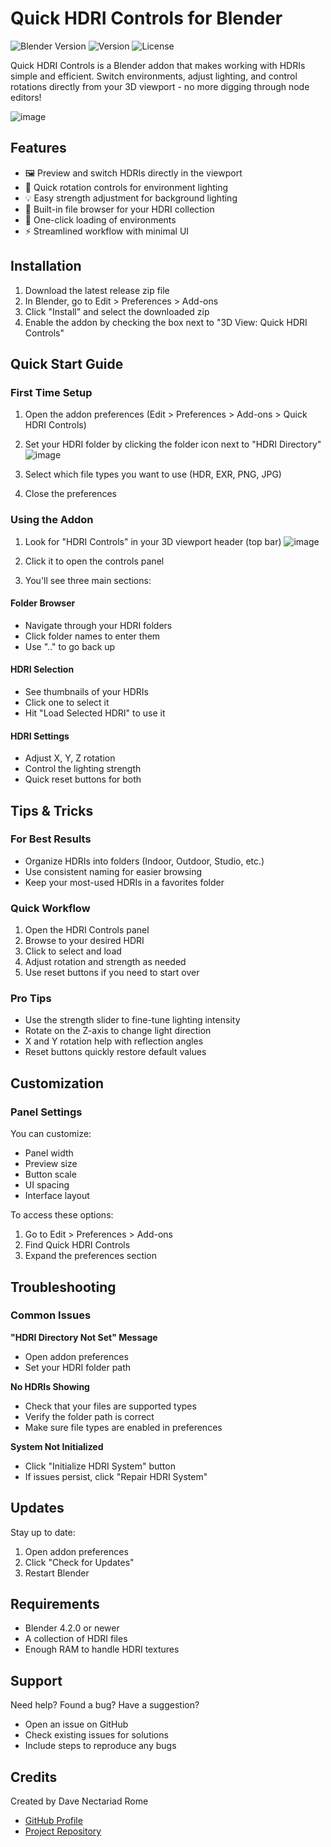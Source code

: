 # Quick HDRI Controls for Blender

![Blender Version](https://img.shields.io/badge/Blender-4.2.0+-green.svg)
![Version](https://img.shields.io/badge/Version-0.9-blue.svg)
![License](https://img.shields.io/badge/License-MIT-lightgrey.svg)

Quick HDRI Controls is a Blender addon that makes working with HDRIs simple and efficient. Switch environments, adjust lighting, and control rotations directly from your 3D viewport - no more digging through node editors!

![image](https://github.com/user-attachments/assets/b5c29a71-963d-45da-a733-df24ce4e4a8a)



## Features

- 🖼️ Preview and switch HDRIs directly in the viewport
- 🔄 Quick rotation controls for environment lighting
- 💡 Easy strength adjustment for background lighting
- 📁 Built-in file browser for your HDRI collection
- 🎯 One-click loading of environments
- ⚡ Streamlined workflow with minimal UI

## Installation

1. Download the latest release zip file
2. In Blender, go to Edit > Preferences > Add-ons
3. Click "Install" and select the downloaded zip
4. Enable the addon by checking the box next to "3D View: Quick HDRI Controls"

## Quick Start Guide

### First Time Setup

1. Open the addon preferences (Edit > Preferences > Add-ons > Quick HDRI Controls)
2. Set your HDRI folder by clicking the folder icon next to "HDRI Directory"
![image](https://github.com/user-attachments/assets/f6899f91-a0aa-462c-b26f-8720187b4791)

3. Select which file types you want to use (HDR, EXR, PNG, JPG)
4. Close the preferences

### Using the Addon

1. Look for "HDRI Controls" in your 3D viewport header (top bar)
![image](https://github.com/user-attachments/assets/001ed482-c246-430a-b5d3-c7c652e41953)

2. Click it to open the controls panel
3. You'll see three main sections:

#### Folder Browser
- Navigate through your HDRI folders
- Click folder names to enter them
- Use ".." to go back up

#### HDRI Selection
- See thumbnails of your HDRIs
- Click one to select it
- Hit "Load Selected HDRI" to use it

#### HDRI Settings
- Adjust X, Y, Z rotation
- Control the lighting strength
- Quick reset buttons for both

## Tips & Tricks

### For Best Results
- Organize HDRIs into folders (Indoor, Outdoor, Studio, etc.)
- Use consistent naming for easier browsing
- Keep your most-used HDRIs in a favorites folder

### Quick Workflow
1. Open the HDRI Controls panel
2. Browse to your desired HDRI
3. Click to select and load
4. Adjust rotation and strength as needed
5. Use reset buttons if you need to start over

### Pro Tips
- Use the strength slider to fine-tune lighting intensity
- Rotate on the Z-axis to change light direction
- X and Y rotation help with reflection angles
- Reset buttons quickly restore default values

## Customization

### Panel Settings
You can customize:
- Panel width
- Preview size
- Button scale
- UI spacing
- Interface layout

To access these options:
1. Go to Edit > Preferences > Add-ons
2. Find Quick HDRI Controls
3. Expand the preferences section

## Troubleshooting

### Common Issues

**"HDRI Directory Not Set" Message**
- Open addon preferences
- Set your HDRI folder path

**No HDRIs Showing**
- Check that your files are supported types
- Verify the folder path is correct
- Make sure file types are enabled in preferences

**System Not Initialized**
- Click "Initialize HDRI System" button
- If issues persist, click "Repair HDRI System"

## Updates

Stay up to date:
1. Open addon preferences
2. Click "Check for Updates"
3. Restart Blender

## Requirements

- Blender 4.2.0 or newer
- A collection of HDRI files
- Enough RAM to handle HDRI textures

## Support

Need help? Found a bug? Have a suggestion?
- Open an issue on GitHub
- Check existing issues for solutions
- Include steps to reproduce any bugs

## Credits

Created by Dave Nectariad Rome
- [GitHub Profile](https://github.com/mdreece)
- [Project Repository](https://github.com/mdreece/Quick-HDRI-Controls)
